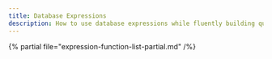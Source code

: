 ```yaml
---
title: Database Expressions
description: How to use database expressions while fluently building query expressions.
---
```


{% partial file="expression-function-list-partial.md" /%}